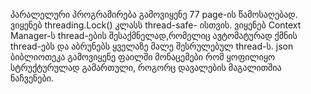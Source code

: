 პარალელური პროგრამირება გამოვიყენე 77 page-ის წამოსაღებად. ვიყენებ threading.Lock() კლასს thread-safe- ისთვის. 
ვიყენებ Context Manager-ს  thread-ების შესაქმნელად,რომელიც ავტომატურად ქმნის thread-ებს და აბრუნებს ყველაზე მალე შესრულებულ thread-ს.
json ბიბლიოთეკა გამოვიყენე ფაილში მონაცემები რომ ყოფილიყო სტრუქტურულად გამართული, როგორც დავალების მაგალითშია ნაჩვენები.
